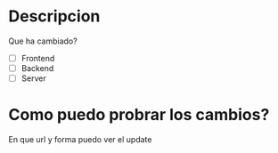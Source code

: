 # Descripcion
Que ha cambiado?

- [ ] Frontend
- [ ] Backend
- [ ] Server
# Como puedo probrar los cambios?
En que url y forma puedo ver el update
